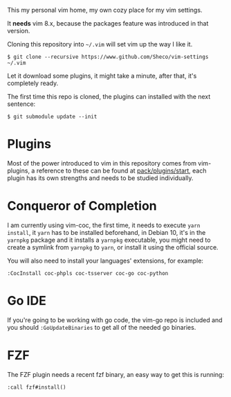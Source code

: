 This my personal vim home, my own cozy place for my vim settings.

It **needs** vim 8.x, because the packages feature was introduced in that version.

Cloning this repository into `~/.vim` will set vim up the way I like it.

```
$ git clone --recursive https://www.github.com/Sheco/vim-settings ~/.vim
```

Let it download some plugins, it might take a minute, after that, it's completely ready.


The first time this repo is cloned, the plugins can installed with the next sentence:

```
$ git submodule update --init
```

# Plugins

Most of the power introduced to vim in this repository comes from vim-plugins, a reference to these can be found at [pack/plugins/start](pack/plugins/start), each plugin has its own strengths and needs to be studied individually.


# Conqueror of Completion

I am currently using vim-coc, the first time, it needs to execute `yarn install`, it `yarn` has to be installed beforehand, in Debian 10, it's in the `yarnpkg` package and it installs a `yarnpkg` executable, you might need to create a symlink from `yarnpkg` to `yarn`, or install it using the official source.

You will also need to install your languages' extensions, for example:

```
:CocInstall coc-phpls coc-tsserver coc-go coc-python
```

# Go IDE

If you're going to be working with go code, the vim-go repo is included and you should `:GoUpdateBinaries` to get all of the needed go binaries.

# FZF

The FZF plugin needs a recent fzf binary, an easy way to get this is running:

```
:call fzf#install()
```

